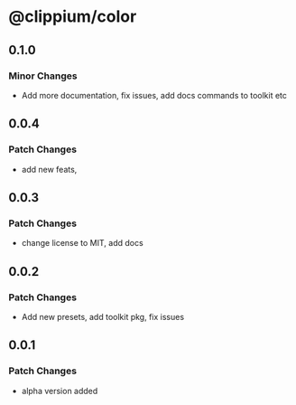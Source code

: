 # @clippium/color

## 0.1.0

### Minor Changes

- Add more documentation, fix issues, add docs commands to toolkit etc

## 0.0.4

### Patch Changes

- add new feats,

## 0.0.3

### Patch Changes

- change license to MIT, add docs

## 0.0.2

### Patch Changes

- Add new presets, add toolkit pkg, fix issues

## 0.0.1

### Patch Changes

- alpha version added
